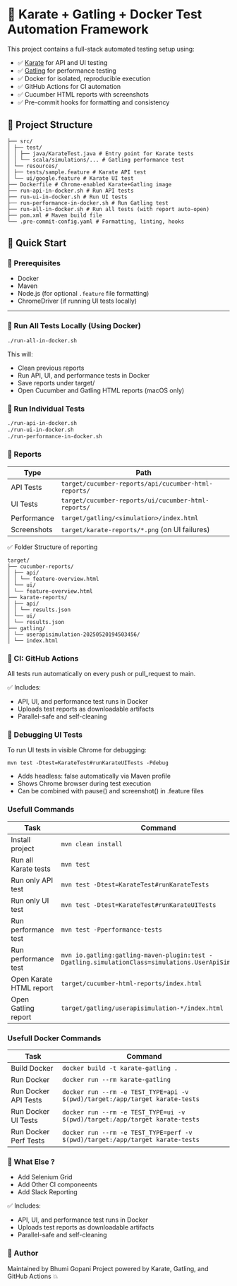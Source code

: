 # 🥋 Karate + Gatling + Docker Test Automation Framework

This project contains a full-stack automated testing setup using:

- ✅ [Karate](https://github.com/karatelabs/karate) for API and UI testing
- ✅ [Gatling](https://gatling.io/) for performance testing
- ✅ Docker for isolated, reproducible execution
- ✅ GitHub Actions for CI automation
- ✅ Cucumber HTML reports with screenshots
- ✅ Pre-commit hooks for formatting and consistency

## 📁 Project Structure
```
├── src/
│ ├── test/
│ │ ├── java/KarateTest.java # Entry point for Karate tests
│ │ └── scala/simulations/... # Gatling performance test
│ └── resources/
│ ├── tests/sample.feature # Karate API test
│ └── ui/google.feature # Karate UI test
├── Dockerfile # Chrome-enabled Karate+Gatling image
├── run-api-in-docker.sh # Run API tests
├── run-ui-in-docker.sh # Run UI tests
├── run-performance-in-docker.sh # Run Gatling test
├── run-all-in-docker.sh # Run all tests (with report auto-open)
├── pom.xml # Maven build file
└── .pre-commit-config.yaml # Formatting, linting, hooks
```
## 🚀 Quick Start

### 🔧 Prerequisites

- Docker
- Maven
- Node.js (for optional `.feature` file formatting)
- ChromeDriver (if running UI tests locally)

---

### 🧪 Run All Tests Locally (Using Docker)

```bash
./run-all-in-docker.sh
```

This will:

- Clean previous reports
- Run API, UI, and performance tests in Docker
- Save reports under target/
- Open Cucumber and Gatling HTML reports (macOS only)

### 🧪 Run Individual Tests

```bash
./run-api-in-docker.sh
./run-ui-in-docker.sh
./run-performance-in-docker.sh
```

### 🧾 Reports

| Type        | Path                                                 |
| ----------- | ---------------------------------------------------- |
| API Tests   | `target/cucumber-reports/api/cucumber-html-reports/` |
| UI Tests    | `target/cucumber-reports/ui/cucumber-html-reports/`  |
| Performance | `target/gatling/<simulation>/index.html`             |
| Screenshots | `target/karate-reports/*.png` (on UI failures)       |

✅ Folder Structure of reporting
```
target/
├── cucumber-reports/
│ ├── api/
│ │ └── feature-overview.html
│ └── ui/
│ └── feature-overview.html
├── karate-reports/
│ ├── api/
│ │ └── results.json
│ └── ui/
│ └── results.json
├── gatling/
│ └── userapisimulation-20250520194503456/
│ └── index.html
```
### 🤖 CI: GitHub Actions

All tests run automatically on every push or pull_request to main.

✅ Includes:

- API, UI, and performance test runs in Docker
- Uploads test reports as downloadable artifacts
- Parallel-safe and self-cleaning

### 🐛 Debugging UI Tests

To run UI tests in visible Chrome for debugging:

```
mvn test -Dtest=KarateTest#runKarateUITests -Pdebug
```

- Adds headless: false automatically via Maven profile
- Shows Chrome browser during test execution
- Can be combined with pause() and screenshot() in .feature files

### Usefull Commands

| Task                    | Command                                                                                            |
| ----------------------- | -------------------------------------------------------------------------------------------------- |
| Install project         | `mvn clean install`                                                                                |
| Run all Karate tests    | `mvn test`                                                                                         |
| Run only API test       | `mvn test -Dtest=KarateTest#runKarateTests`                                                        |
| Run only UI test        | `mvn test -Dtest=KarateTest#runKarateUITests`                                                      |
| Run performance test    | `mvn test -Pperformance-tests`                                                                     |
| Run performance test    | `mvn io.gatling:gatling-maven-plugin:test -Dgatling.simulationClass=simulations.UserApiSimulation` |
| Open Karate HTML report | `target/cucumber-html-reports/index.html`                                                          |
| Open Gatling report     | `target/gatling/userapisimulation-*/index.html`                                                    |

### Usefull Docker Commands

| Task                  | Command                                                                       |
| --------------------- | ----------------------------------------------------------------------------- |
| Build Docker          | `docker build -t karate-gatling .`                                            |
| Run Docker            | `docker run --rm karate-gatling`                                              |
| Run Docker API Tests  | `docker run --rm -e TEST_TYPE=api -v $(pwd)/target:/app/target karate-tests`  |
| Run Docker UI Tests   | `docker run --rm -e TEST_TYPE=ui -v $(pwd)/target:/app/target karate-tests`   |
| Run Docker Perf Tests | `docker run --rm -e TEST_TYPE=perf -v $(pwd)/target:/app/target karate-tests` |

### 🤖 What Else ?

- Add Selenium Grid
- Add Other CI componeents
- Add Slack Reporting

✅ Includes:

- API, UI, and performance test runs in Docker
- Uploads test reports as downloadable artifacts
- Parallel-safe and self-cleaning

### 👤 Author

Maintained by Bhumi Gopani
Project powered by Karate, Gatling, and GitHub Actions 💥

